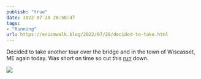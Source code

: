 ```yaml
---
publish: "true"
date: 2022-07-28 20:58:47
tags:
- "Running"
url: https://ericmwalk.blog/2022/07/28/decided-to-take.html
---
```

Decided to take another tour over the bridge and in the town of Wiscasset, ME again today. Was short on time so cut this [run](http://www.strava.com/activities/7542451854) down.


![](https://ericmwalk.blog/uploads/2022/7f879507c1.jpg)